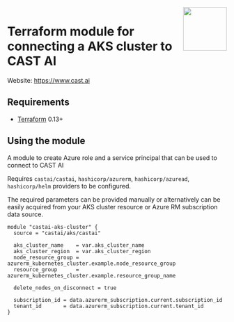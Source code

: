 <a href="https://cast.ai">
    <img src="https://cast.ai/wp-content/themes/cast/img/cast-logo-dark-blue.svg" align="right" height="100" />
</a>

Terraform module for connecting a AKS cluster to CAST AI
==================


Website: https://www.cast.ai

Requirements
------------

- [Terraform](https://www.terraform.io/downloads.html) 0.13+

Using the module
------------

A module to create Azure role and a service principal that can be used to connect to CAST AI

Requires `castai/castai`, `hashicorp/azurerm`, `hashicorp/azuread`, `hashicorp/helm` providers to be configured.

The required parameters can be provided manually or alternatively can be easily acquired from your AKS cluster resource or Azure RM subscription data source.

```hcl
module "castai-aks-cluster" {
  source = "castai/aks/castai"

  aks_cluster_name    = var.aks_cluster_name
  aks_cluster_region  = var.aks_cluster_region
  node_resource_group = azurerm_kubernetes_cluster.example.node_resource_group
  resource_group      = azurerm_kubernetes_cluster.example.resource_group_name

  delete_nodes_on_disconnect = true

  subscription_id = data.azurerm_subscription.current.subscription_id
  tenant_id       = data.azurerm_subscription.current.tenant_id
}
```
